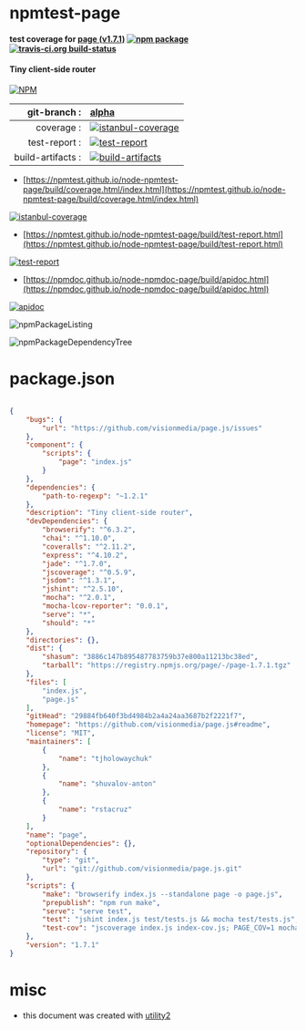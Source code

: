# npmtest-page

#### test coverage for  [page (v1.7.1)](https://github.com/visionmedia/page.js#readme)  [![npm package](https://img.shields.io/npm/v/npmtest-page.svg?style=flat-square)](https://www.npmjs.org/package/npmtest-page) [![travis-ci.org build-status](https://api.travis-ci.org/npmtest/node-npmtest-page.svg)](https://travis-ci.org/npmtest/node-npmtest-page)

#### Tiny client-side router

[![NPM](https://nodei.co/npm/page.png?downloads=true&downloadRank=true&stars=true)](https://www.npmjs.com/package/page)

| git-branch : | [alpha](https://github.com/npmtest/node-npmtest-page/tree/alpha)|
|--:|:--|
| coverage : | [![istanbul-coverage](https://npmtest.github.io/node-npmtest-page/build/coverage.badge.svg)](https://npmtest.github.io/node-npmtest-page/build/coverage.html/index.html)|
| test-report : | [![test-report](https://npmtest.github.io/node-npmtest-page/build/test-report.badge.svg)](https://npmtest.github.io/node-npmtest-page/build/test-report.html)|
| build-artifacts : | [![build-artifacts](https://npmtest.github.io/node-npmtest-page/glyphicons_144_folder_open.png)](https://github.com/npmtest/node-npmtest-page/tree/gh-pages/build)|

- [https://npmtest.github.io/node-npmtest-page/build/coverage.html/index.html](https://npmtest.github.io/node-npmtest-page/build/coverage.html/index.html)

[![istanbul-coverage](https://npmtest.github.io/node-npmtest-page/build/screenCapture.buildCi.browser.%252Ftmp%252Fbuild%252Fcoverage.lib.html.png)](https://npmtest.github.io/node-npmtest-page/build/coverage.html/index.html)

- [https://npmtest.github.io/node-npmtest-page/build/test-report.html](https://npmtest.github.io/node-npmtest-page/build/test-report.html)

[![test-report](https://npmtest.github.io/node-npmtest-page/build/screenCapture.buildCi.browser.%252Ftmp%252Fbuild%252Ftest-report.html.png)](https://npmtest.github.io/node-npmtest-page/build/test-report.html)

- [https://npmdoc.github.io/node-npmdoc-page/build/apidoc.html](https://npmdoc.github.io/node-npmdoc-page/build/apidoc.html)

[![apidoc](https://npmdoc.github.io/node-npmdoc-page/build/screenCapture.buildCi.browser.%252Ftmp%252Fbuild%252Fapidoc.html.png)](https://npmdoc.github.io/node-npmdoc-page/build/apidoc.html)

![npmPackageListing](https://npmtest.github.io/node-npmtest-page/build/screenCapture.npmPackageListing.svg)

![npmPackageDependencyTree](https://npmtest.github.io/node-npmtest-page/build/screenCapture.npmPackageDependencyTree.svg)



# package.json

```json

{
    "bugs": {
        "url": "https://github.com/visionmedia/page.js/issues"
    },
    "component": {
        "scripts": {
            "page": "index.js"
        }
    },
    "dependencies": {
        "path-to-regexp": "~1.2.1"
    },
    "description": "Tiny client-side router",
    "devDependencies": {
        "browserify": "^6.3.2",
        "chai": "^1.10.0",
        "coveralls": "^2.11.2",
        "express": "^4.10.2",
        "jade": "^1.7.0",
        "jscoverage": "^0.5.9",
        "jsdom": "^1.3.1",
        "jshint": "^2.5.10",
        "mocha": "^2.0.1",
        "mocha-lcov-reporter": "0.0.1",
        "serve": "*",
        "should": "*"
    },
    "directories": {},
    "dist": {
        "shasum": "3886c147b895487783759b37e800a11213bc38ed",
        "tarball": "https://registry.npmjs.org/page/-/page-1.7.1.tgz"
    },
    "files": [
        "index.js",
        "page.js"
    ],
    "gitHead": "29884fb640f3bd4984b2a4a24aa3687b2f2221f7",
    "homepage": "https://github.com/visionmedia/page.js#readme",
    "license": "MIT",
    "maintainers": [
        {
            "name": "tjholowaychuk"
        },
        {
            "name": "shuvalov-anton"
        },
        {
            "name": "rstacruz"
        }
    ],
    "name": "page",
    "optionalDependencies": {},
    "repository": {
        "type": "git",
        "url": "git://github.com/visionmedia/page.js.git"
    },
    "scripts": {
        "make": "browserify index.js --standalone page -o page.js",
        "prepublish": "npm run make",
        "serve": "serve test",
        "test": "jshint index.js test/tests.js && mocha test/tests.js",
        "test-cov": "jscoverage index.js index-cov.js; PAGE_COV=1 mocha test/tests.js -R html-cov > coverage.html"
    },
    "version": "1.7.1"
}
```



# misc
- this document was created with [utility2](https://github.com/kaizhu256/node-utility2)
